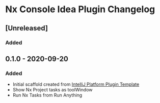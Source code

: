 <!-- Keep a Changelog guide -> https://keepachangelog.com -->

# Nx Console Idea Plugin Changelog

## [Unreleased]
### Added

## 0.1.0 - 2020-09-20
### Added
- Initial scaffold created from [IntelliJ Platform Plugin Template](https://github.com/JetBrains/intellij-platform-plugin-template)
- Show Nx Project tasks as toolWindow
- Run Nx Tasks from Run Anything

